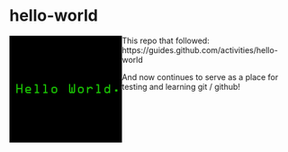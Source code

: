 hello-world
===========

<img src="img/hello-world.png" align="left" width="200px">
This repo that followed:  
https://guides.github.com/activities/hello-world

And now continues to serve as a place for testing and learning git / github!
